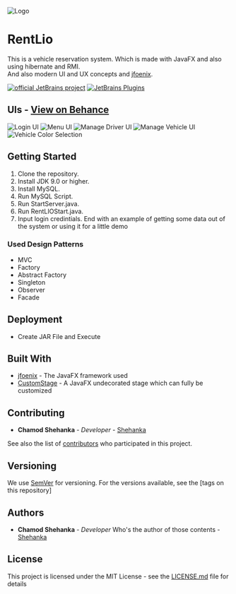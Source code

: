 ![Logo](https://github.com/Shehanka/RentLio/blob/master/RentLioClient/src/com/chamodshehanka/rentLioClient/view/images/rentlio-background.jpg)
# RentLio
This is a vehicle reservation system. Which is made with JavaFX and also using hibernate and RMI. \
And also modern UI and UX concepts and  [jfoenix](http://www.jfoenix.com/).

[![official JetBrains project](http://jb.gg/badges/official.svg)](https://confluence.jetbrains.com/display/ALL/JetBrains+on+GitHub)
[![JetBrains Plugins](https://img.shields.io/jetbrains/plugin/v/9630-a8translate.svg)](https://plugins.jetbrains.com/)

## UIs - [View on Behance](https://www.behance.net/gallery/68219605/RentLIO)

![Login UI](https://mir-s3-cdn-cf.behance.net/project_modules/max_1200/63241f68219605.5b55b9ae29e27.png)
![Menu UI](https://mir-s3-cdn-cf.behance.net/project_modules/max_1200/f04f2368219605.5b581a9bcb511.png)
![Manage Driver UI](https://mir-s3-cdn-cf.behance.net/project_modules/max_1200/3837b468219605.5b55b9ae297b2.png)
![Manage Vehicle UI](https://mir-s3-cdn-cf.behance.net/project_modules/max_1200/f8fd2868219605.5b581a9bcba33.png)
![Vehicle Color Selection](https://mir-s3-cdn-cf.behance.net/project_modules/max_1200/58844368219605.5b581a9bcb039.png)

## Getting Started

1. Clone the repository.
2. Install JDK 9.0 or higher.
3. Install MySQL.
4. Run MySQL Script.
5. Run StartServer.java.
6. Run RentLIOStart.java.
7. Input login credintials.
End with an example of getting some data out of the system or using it for a little demo


### Used Design Patterns
* MVC 
* Factory
* Abstract Factory
* Singleton 
* Observer
* Facade 


## Deployment

* Create JAR File and Execute

## Built With

* [jfoenix](http://www.jfoenix.com/) - The JavaFX framework used
* [CustomStage](https://github.com/Oshan96/CustomStage) - A JavaFX undecorated stage which can fully be customized

## Contributing

* **Chamod Shehanka** - *Developer* - [Shehanka](https://github.com/Shehanka)

See also the list of [contributors](https://github.com/Shehanka/RentLio/graphs/contributors) who participated in this project.

## Versioning

We use [SemVer](http://semver.org/) for versioning. For the versions available, see the [tags on this repository] 

## Authors

* **Chamod Shehanka** - *Developer* Who's the author of those contents - [Shehanka](https://github.com/Shehanka)

## License

This project is licensed under the MIT License - see the [LICENSE.md](https://github.com/Shehanka/RentLio/blob/master/LICENSE) file for details
